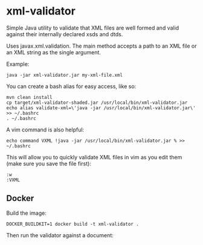 # xml-validator

Simple Java utility to validate that XML files are well formed and valid against their internally declared xsds and dtds.

Uses javax.xml.validation. The main method accepts a path to an XML file or an XML string as the single argument.

Example:

```
java -jar xml-validator.jar my-xml-file.xml
```

You can create a bash alias for easy access, like so:

```
mvn clean install
cp target/xml-validator-shaded.jar /usr/local/bin/xml-validator.jar
echo alias validate-xml=\'java -jar /usr/local/bin/xml-validator.jar\' >> ~/.bashrc
. ~/.bashrc
```

A vim command is also helpful:

```
echo command VXML !java -jar /usr/local/bin/xml-validator.jar % >> ~/.bashrc
```

This will allow you to quickly validate XML files in vim as you edit them (make sure you save the file first):

```
:w
:VXML
```

## Docker

Build the image:

```
DOCKER_BUILDKIT=1 docker build -t xml-validator .
```

Then run the validator against a document:

```

```
